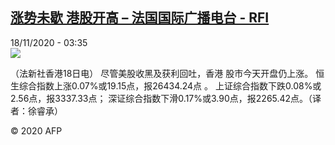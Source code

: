<!--1605671634000-->
[涨势未歇 港股开高 – 法国国际广播电台 - RFI](http://www.rfi.fr//cn/contenu/20201118-%E6%B6%A8%E5%8A%BF%E6%9C%AA%E6%AD%87-%E6%B8%AF%E8%82%A1%E5%BC%80%E9%AB%98)
------

<div>18/11/2020 - 03:35</div><img src="https://s.rfi.fr/media/display/51ceaf16-294a-11eb-ac5e-005056a98db9/w:310/p:16x9/eco0003b.201118103501.jpg"><div class="t-content__body u-clearfix"><p>（法新社香港18日电）    尽管美股收黑及获利回吐，香港     股市今天开盘仍上涨。                                                                                       恒生综合指数上涨0.07%或19.15点，报26434.24点    。                                                                                                          上证综合指数下跌0.08%或2.56点，报3337.33点；    深证综合指数下滑0.17%或3.90点，报2265.42点。（译    者：徐睿承）</p><p class="t-copyright">© 2020 AFP</p>        </div>
